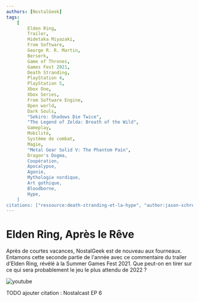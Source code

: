 ```yaml
---
authors: [NostalGeek]
tags:
    [
        Elden Ring,
        Trailer,
        Hidetaka Miyazaki,
        From Software,
        George R. R. Martin,
        Berserk,
        Game of Thrones,
        Games Fest 2021,
        Death Stranding,
        PlayStation 4,
        PlayStation 5,
        Xbox One,
        Xbox Series,
        From Software Engine,
        Open world,
        Dark Souls,
        "Sekiro: Shadows Die Twice",
        "The Legend of Zelda: Breath of the Wild",
        Gameplay,
        Mobilité,
        Système de combat,
        Magie,
        "Metal Gear Solid V: The Phantom Pain",
        Dragon's Dogma,
        Coopération,
        Apocalypse,
        Agonie,
        Mythologie nordique,
        Art gothique,
        Bloodborne,
        Hype,
    ]
citations: ["ressource:death-stranding-et-la-hype", "author:jason-schreier"]
---
```


# Elden Ring, Après le Rêve

Après de courtes vacances, NostalGeek est de nouveau aux fourneaux. Entamons cette seconde partie de l'année avec ce commentaire du trailer d'Elden Ring, révélé à la Summer Games Fest 2021. Que peut-on en tirer sur ce qui sera probablement le jeu le plus attendu de 2022 ?

![youtube](https://www.youtube.com/watch?v=2Fky9PggPMQ)

TODO ajouter citation : Nostalcast EP 6
